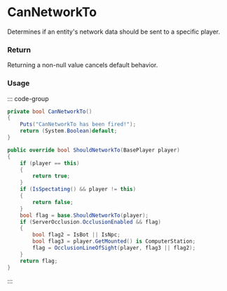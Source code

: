 <Badge type="danger" text="Carbon Compatible"/><Badge type="warning" text="Oxide Compatible"/>
# CanNetworkTo
Determines if an entity's network data should be sent to a specific player.
### Return
Returning a non-null value cancels default behavior.

### Usage
::: code-group
```csharp [Example]
private bool CanNetworkTo()
{
	Puts("CanNetworkTo has been fired!");
	return (System.Boolean)default;
}
```
```csharp [Source — Assembly-CSharp @ BasePlayer]
public override bool ShouldNetworkTo(BasePlayer player)
{
	if (player == this)
	{
		return true;
	}
	if (IsSpectating() && player != this)
	{
		return false;
	}
	bool flag = base.ShouldNetworkTo(player);
	if (ServerOcclusion.OcclusionEnabled && flag)
	{
		bool flag2 = IsBot || IsNpc;
		bool flag3 = player.GetMounted() is ComputerStation;
		flag = OcclusionLineOfSight(player, flag3 || flag2);
	}
	return flag;
}

```
:::
